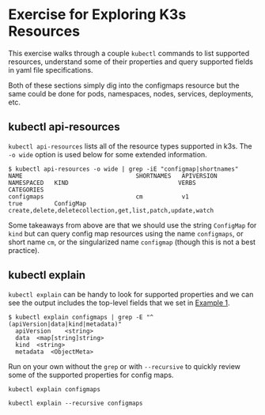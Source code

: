 # Exercise for Exploring K3s Resources

This exercise walks through a couple `kubectl` commands to list supported resources, understand some of their properties and query supported fields in yaml file specifications.

Both of these sections simply dig into the configmaps resource but the same could be done for pods, namespaces, nodes, services, deployments, etc.

## kubectl api-resources

`kubectl api-resources` lists all of the resource types supported in k3s. The `-o wide` option is used below for some extended information.

```
$ kubectl api-resources -o wide | grep -iE "configmap|shortnames"
NAME                                SHORTNAMES   APIVERSION                        NAMESPACED   KIND                               VERBS                                                        CATEGORIES
configmaps                          cm           v1                                true         ConfigMap                          create,delete,deletecollection,get,list,patch,update,watch
```

Some takeaways from above are that we should use the string `ConfigMap` for `kind` but can query config map resources using the name `configmaps`, or short name `cm`, or the singularized name `configmap` (though this is not a best practice).

## kubectl explain

`kubectl explain` can be handy to look for supported properties and we can see the output includes the top-level fields that we set in [Example 1](./README.md).

```
$ kubectl explain configmaps | grep -E "^  (apiVersion|data|kind|metadata)"
  apiVersion	<string>
  data	<map[string]string>
  kind	<string>
  metadata	<ObjectMeta>
```

Run on your own without the `grep` or with `--recursive` to quickly review some of the supported properties for config maps.

```
kubectl explain configmaps
```

```
kubectl explain --recursive configmaps
```
